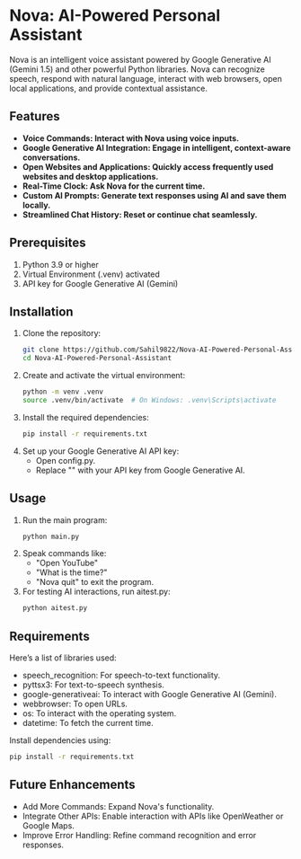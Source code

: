 # Nova: AI-Powered Personal Assistant

Nova is an intelligent voice assistant powered by Google Generative AI (Gemini 1.5) and other powerful Python libraries. Nova can recognize speech, respond with natural language, interact with web browsers, open local applications, and provide contextual assistance.

## Features
- **Voice Commands: Interact with Nova using voice inputs.**
- **Google Generative AI Integration: Engage in intelligent, context-aware conversations.**
- **Open Websites and Applications: Quickly access frequently used websites and desktop applications.**
- **Real-Time Clock: Ask Nova for the current time.**
- **Custom AI Prompts: Generate text responses using AI and save them locally.**
- **Streamlined Chat History: Reset or continue chat seamlessly.**

## Prerequisites
1. Python 3.9 or higher
2. Virtual Environment (.venv) activated
3. API key for Google Generative AI (Gemini)

## Installation
1. Clone the repository:
   ```bash
   git clone https://github.com/Sahil9822/Nova-AI-Powered-Personal-Assistant.git
   cd Nova-AI-Powered-Personal-Assistant
   ```
2. Create and activate the virtual environment:
   ```bash
   python -m venv .venv
   source .venv/bin/activate  # On Windows: .venv\Scripts\activate
   ```
3. Install the required dependencies:
   ```bash
   pip install -r requirements.txt
   ```
4. Set up your Google Generative AI API key:
   - Open config.py.
   - Replace "" with your API key from Google Generative AI.

## Usage
1. Run the main program:
   ```bash
   python main.py
   ```
2. Speak commands like:
   - "Open YouTube"
   - "What is the time?"
   - "Nova quit" to exit the program.
3. For testing AI interactions, run aitest.py:
   ```bash
   python aitest.py
   ```
   
## Requirements
Here’s a list of libraries used:
- speech_recognition: For speech-to-text functionality.
- pyttsx3: For text-to-speech synthesis.
- google-generativeai: To interact with Google Generative AI (Gemini).
- webbrowser: To open URLs.
- os: To interact with the operating system.
- datetime: To fetch the current time.

Install dependencies using:
```bash
pip install -r requirements.txt
```

## Future Enhancements
- Add More Commands: Expand Nova's functionality.
- Integrate Other APIs: Enable interaction with APIs like OpenWeather or Google Maps.
- Improve Error Handling: Refine command recognition and error responses.
